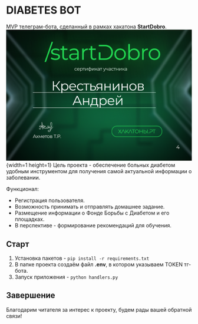 DIABETES BOT
============
MVP телеграм-бота, сделанный в рамках хакатона **StartDobro**.  
![Sertificate](./images/sertificate.png){width=1 height=1}
Цель проекта - обеспечение больных диабетом удобным инструментом для получения самой актуальной информации о заболевании.  

Функционал:  
- Регистрация пользователя.
- Возможность принимать и отправлять домашнее задание.
- Размещение информации о Фонде Борьбы с Диабетом и его площадках.
- В перспективе - формирование рекомендаций для обучения.

## Старт
1. Установка пакетов - `pip install -r requirements.txt`
2. В папке проекта создаём файл **.env**, в котором указываем TOKEN тг-бота.
3. Запуск приложения - `python handlers.py`

## Завершение
Благодарим читателя за интерес к проекту, будем рады вашей обратной связи!
